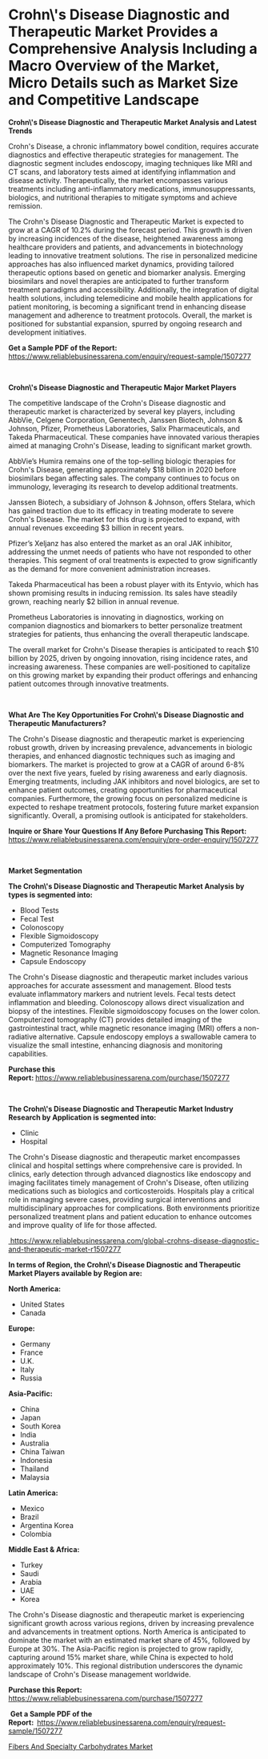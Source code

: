 <p><h1>Crohn\'s Disease Diagnostic and Therapeutic Market Provides a Comprehensive Analysis Including a Macro Overview of the Market, Micro Details such as Market Size and Competitive Landscape</h1></p><p><strong>Crohn\'s Disease Diagnostic and Therapeutic Market Analysis and Latest Trends</strong></p>
<p><p>Crohn's Disease, a chronic inflammatory bowel condition, requires accurate diagnostics and effective therapeutic strategies for management. The diagnostic segment includes endoscopy, imaging techniques like MRI and CT scans, and laboratory tests aimed at identifying inflammation and disease activity. Therapeutically, the market encompasses various treatments including anti-inflammatory medications, immunosuppressants, biologics, and nutritional therapies to mitigate symptoms and achieve remission.</p><p>The Crohn's Disease Diagnostic and Therapeutic Market is expected to grow at a CAGR of 10.2% during the forecast period. This growth is driven by increasing incidences of the disease, heightened awareness among healthcare providers and patients, and advancements in biotechnology leading to innovative treatment solutions. The rise in personalized medicine approaches has also influenced market dynamics, providing tailored therapeutic options based on genetic and biomarker analysis. Emerging biosimilars and novel therapies are anticipated to further transform treatment paradigms and accessibility. Additionally, the integration of digital health solutions, including telemedicine and mobile health applications for patient monitoring, is becoming a significant trend in enhancing disease management and adherence to treatment protocols. Overall, the market is positioned for substantial expansion, spurred by ongoing research and development initiatives.</p></p>
<p><strong>Get a Sample PDF of the Report:&nbsp;</strong> <a href="https://www.reliablebusinessarena.com/enquiry/request-sample/1507277?utm_campaign=1891&utm_medium=2&utm_source=Github&utm_content=ia&utm_term=23032025&utm_id=crohns-disease-diagnostic-and-therapeutic">https://www.reliablebusinessarena.com/enquiry/request-sample/1507277</a></p>
<p>&nbsp;</p>
<p><strong>Crohn\'s Disease Diagnostic and Therapeutic Major Market Players</strong></p>
<p><p>The competitive landscape of the Crohn's Disease diagnostic and therapeutic market is characterized by several key players, including AbbVie, Celgene Corporation, Genentech, Janssen Biotech, Johnson & Johnson, Pfizer, Prometheus Laboratories, Salix Pharmaceuticals, and Takeda Pharmaceutical. These companies have innovated various therapies aimed at managing Crohn's Disease, leading to significant market growth.</p><p>AbbVie’s Humira remains one of the top-selling biologic therapies for Crohn's Disease, generating approximately $18 billion in 2020 before biosimilars began affecting sales. The company continues to focus on immunology, leveraging its research to develop additional treatments.</p><p>Janssen Biotech, a subsidiary of Johnson & Johnson, offers Stelara, which has gained traction due to its efficacy in treating moderate to severe Crohn's Disease. The market for this drug is projected to expand, with annual revenues exceeding $3 billion in recent years.</p><p>Pfizer’s Xeljanz has also entered the market as an oral JAK inhibitor, addressing the unmet needs of patients who have not responded to other therapies. This segment of oral treatments is expected to grow significantly as the demand for more convenient administration increases.</p><p>Takeda Pharmaceutical has been a robust player with its Entyvio, which has shown promising results in inducing remission. Its sales have steadily grown, reaching nearly $2 billion in annual revenue.</p><p>Prometheus Laboratories is innovating in diagnostics, working on companion diagnostics and biomarkers to better personalize treatment strategies for patients, thus enhancing the overall therapeutic landscape.</p><p>The overall market for Crohn's Disease therapies is anticipated to reach $10 billion by 2025, driven by ongoing innovation, rising incidence rates, and increasing awareness. These companies are well-positioned to capitalize on this growing market by expanding their product offerings and enhancing patient outcomes through innovative treatments.</p></p>
<p>&nbsp;</p>
<p><strong>What Are The Key Opportunities For Crohn\'s Disease Diagnostic and Therapeutic Manufacturers?</strong></p>
<p><p>The Crohn's Disease diagnostic and therapeutic market is experiencing robust growth, driven by increasing prevalence, advancements in biologic therapies, and enhanced diagnostic techniques such as imaging and biomarkers. The market is projected to grow at a CAGR of around 6-8% over the next five years, fueled by rising awareness and early diagnosis. Emerging treatments, including JAK inhibitors and novel biologics, are set to enhance patient outcomes, creating opportunities for pharmaceutical companies. Furthermore, the growing focus on personalized medicine is expected to reshape treatment protocols, fostering future market expansion significantly. Overall, a promising outlook is anticipated for stakeholders.</p></p>
<p><strong>Inquire or Share Your Questions If Any Before Purchasing This Report:</strong> <a href="https://www.reliablebusinessarena.com/enquiry/pre-order-enquiry/1507277?utm_campaign=1891&utm_medium=2&utm_source=Github&utm_content=ia&utm_term=23032025&utm_id=crohns-disease-diagnostic-and-therapeutic">https://www.reliablebusinessarena.com/enquiry/pre-order-enquiry/1507277</a></p>
<p>&nbsp;</p>
<p><strong>Market Segmentation</strong></p>
<p><strong>The Crohn\'s Disease Diagnostic and Therapeutic Market Analysis by types is segmented into:</strong></p>
<p><ul><li>Blood Tests</li><li>Fecal Test</li><li>Colonoscopy</li><li>Flexible Sigmoidoscopy</li><li>Computerized Tomography</li><li>Magnetic Resonance Imaging</li><li>Capsule Endoscopy</li></ul></p>
<p><p>The Crohn's Disease diagnostic and therapeutic market includes various approaches for accurate assessment and management. Blood tests evaluate inflammatory markers and nutrient levels. Fecal tests detect inflammation and bleeding. Colonoscopy allows direct visualization and biopsy of the intestines. Flexible sigmoidoscopy focuses on the lower colon. Computerized tomography (CT) provides detailed imaging of the gastrointestinal tract, while magnetic resonance imaging (MRI) offers a non-radiative alternative. Capsule endoscopy employs a swallowable camera to visualize the small intestine, enhancing diagnosis and monitoring capabilities.</p></p>
<p><strong>Purchase this Report:&nbsp;</strong><a href="https://www.reliablebusinessarena.com/purchase/1507277?utm_campaign=1891&utm_medium=2&utm_source=Github&utm_content=ia&utm_term=23032025&utm_id=crohns-disease-diagnostic-and-therapeutic">https://www.reliablebusinessarena.com/purchase/1507277</a></p>
<p>&nbsp;</p>
<p><strong>The Crohn\'s Disease Diagnostic and Therapeutic Market Industry Research by Application is segmented into:</strong></p>
<p><ul><li>Clinic</li><li>Hospital</li></ul></p>
<p><p>The Crohn's Disease diagnostic and therapeutic market encompasses clinical and hospital settings where comprehensive care is provided. In clinics, early detection through advanced diagnostics like endoscopy and imaging facilitates timely management of Crohn's Disease, often utilizing medications such as biologics and corticosteroids. Hospitals play a critical role in managing severe cases, providing surgical interventions and multidisciplinary approaches for complications. Both environments prioritize personalized treatment plans and patient education to enhance outcomes and improve quality of life for those affected.</p></p>
<p><a href="https://www.reliablebusinessarena.com/global-crohns-disease-diagnostic-and-therapeutic-market-r1507277?utm_campaign=1891&utm_medium=2&utm_source=Github&utm_content=ia&utm_term=23032025&utm_id=crohns-disease-diagnostic-and-therapeutic">&nbsp;https://www.reliablebusinessarena.com/global-crohns-disease-diagnostic-and-therapeutic-market-r1507277</a></p>
<p><strong>In terms of Region, the Crohn\'s Disease Diagnostic and Therapeutic Market Players available by Region are:</strong></p>
<p>
    <p> <strong> North America: </strong>
        <ul>
            <li>United States</li>
            <li>Canada</li>
        </ul>
        </p> 
    <p> <strong> Europe: </strong>
        <ul>
            <li>Germany</li>
            <li>France</li>
            <li>U.K.</li>
            <li>Italy</li>
            <li>Russia</li>
        </ul>
        </p> 
    <p> <strong> Asia-Pacific: </strong>
        <ul>
            <li>China</li>
            <li>Japan</li>
            <li>South Korea</li>
            <li>India</li>
            <li>Australia</li>
            <li>China Taiwan</li>
            <li>Indonesia</li>
            <li>Thailand</li>
            <li>Malaysia</li>
        </ul>
        </p> 
    <p> <strong> Latin America: </strong>
        <ul>
            <li>Mexico</li>
            <li>Brazil</li>
            <li>Argentina Korea</li>
            <li>Colombia</li>
        </ul>
        </p> 
    <p> <strong> Middle East & Africa: </strong>
        <ul>
            <li>Turkey</li>
            <li>Saudi</li>
            <li>Arabia</li>
            <li>UAE</li>
            <li>Korea</li>
        </ul>
    </p>
    </p>
<p><p>The Crohn's Disease diagnostic and therapeutic market is experiencing significant growth across various regions, driven by increasing prevalence and advancements in treatment options. North America is anticipated to dominate the market with an estimated market share of 45%, followed by Europe at 30%. The Asia-Pacific region is projected to grow rapidly, capturing around 15% market share, while China is expected to hold approximately 10%. This regional distribution underscores the dynamic landscape of Crohn's Disease management worldwide.</p></p>
<p><strong>Purchase this Report: </strong><a href="https://www.reliablebusinessarena.com/purchase/1507277?utm_campaign=1891&utm_medium=2&utm_source=Github&utm_content=ia&utm_term=23032025&utm_id=crohns-disease-diagnostic-and-therapeutic">https://www.reliablebusinessarena.com/purchase/1507277</a></p>
<p>&nbsp;<strong>Get a Sample PDF of the Report:&nbsp;&nbsp;</strong><a href="https://www.reliablebusinessarena.com/enquiry/request-sample/1507277?utm_campaign=1891&utm_medium=2&utm_source=Github&utm_content=ia&utm_term=23032025&utm_id=crohns-disease-diagnostic-and-therapeutic">https://www.reliablebusinessarena.com/enquiry/request-sample/1507277</a></p>
<p><strong></strong></p>
<p><p><a href="https://github.com/bmorecock/Market-Research-Report-List-6/blob/main/fibers-and-specialty-carbohydrates-market.md?utm_campaign=1891&utm_medium=2&utm_source=Github&utm_content=ia&utm_term=23032025&utm_id=crohns-disease-diagnostic-and-therapeutic">Fibers And Specialty Carbohydrates Market</a></p></p>